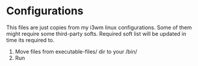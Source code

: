 # Configurations
This files are just copies from my i3wm linux configurations.
Some of them might require some third-party softs.
Required soft list will be updated in time its required to.
1) Move files from executable-files/ dir to your /bin/
2) Run
